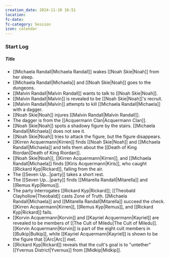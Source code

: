 ```yaml
---
creation_date: 2024-11-10 16:51
location: 
fc-date: 
fc-category: Session
icon: calendar
---
```

### Start Log
##### Title
- [[Michaela Randall|Michaela Randall]] wakes [[Noah Skie|Noah]] from her sleep.
- [[Michaela Randall|Michaela]] and [[Noah Skie|Noah]] goes to the dungeons.
- [[Malvin Randall|Malvin Randall]] wants to talk to [[Noah Skie|Noah]].
- [[Malvin Randall|Malvin]] is revealed to be [[Noah Skie|Noah]]'s recruit.
- [[Malvin Randall|Malvin]] attempts to kill [[Michaela Randall|Michaela]] with a dagger.
- [[Noah Skie|Noah]] injures [[Malvin Randall|Malvin Randall]].
- The dagger is from the [[Acquermann Clan|Acquermann Clan]].
- [[Noah Skie|Noah]] spots a shadowy figure by the stairs. [[Michaela Randall|Michaela]] does not see it.
- [[Noah Skie|Noah]] tries to attack the figure, but the figure disappears.
- [[Kirren Acquermann|Kirren]] finds [[Noah Skie|Noah]] and [[Michaela Randall|Michaela]] and tells them about the [[Death of King Riordan|Death of King Riordan]].
- [[Noah Skie|Noah]], [[Kirren Acquermann|Kirren]], and [[Michaela Randall|Michaela]] finds [[Kiris Acquermann|Kiris]], who caught [[Rickard Kyp|Rickard]], falling from the air.
- The [[Seven Up...|party]] takes a short rest.
- The [[Seven Up...|party]] finds [[Mitarella Randall|Mitarella]] and [[Remus Kyp|Remus]].
- The party interrogates [[Rickard Kyp|Rickard]]; [[Theobald Clayhollow|Theobald]] casts Zone of Truth. [[Michaela Randall|Michaela]] and [[Mitarella Randall|Mitarella]] succeed the check. [[Kirren Acquermann|Kirren]], [[Remus Kyp|Remus]], and [[Rickard Kyp|Rickard]] fails.
- [[Korvin Acquermann|Korvin]] and [[Kayriel Acquermann|Kayriel]] are revealed to be members of [[The Cult of Miledu|The Cult of Miledu]]. [[Korvin Acquermann|Korvin]] is part of the eight cult members in [[Bulkip|Bulkip]], while [[Kayriel Acquermann|Kayriel]] is shown to be the figure that [[Arc|Arc]] met.
- [[Rickard Kyp|Rickard]] reveals that the cult's goal is to "untether" [[Yvernus District|Yvernus]] from [[Midkip|Midkip]]. 